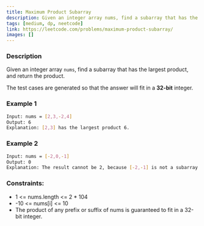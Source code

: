 ```yaml
---
title: Maximum Product Subarray
description: Given an integer array nums, find a subarray that has the largest product, and return the product.
tags: [medium, dp, neetcode]
link: https://leetcode.com/problems/maximum-product-subarray/
images: []
---
```


### Description

Given an integer array `nums`, find a subarray that has the largest product, and return the product.

The test cases are generated so that the answer will fit in a **32-bit** integer.

### Example 1

```bash
Input: nums = [2,3,-2,4]
Output: 6
Explanation: [2,3] has the largest product 6.
```

### Example 2

```bash
Input: nums = [-2,0,-1]
Output: 0
Explanation: The result cannot be 2, because [-2,-1] is not a subarray.
```

### Constraints:

- 1 <= nums.length <= 2 * 104
- -10 <= nums[i] <= 10
- The product of any prefix or suffix of nums is guaranteed to fit in a 32-bit integer.
